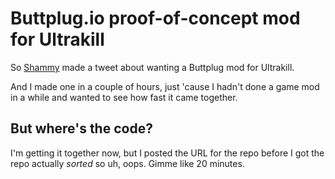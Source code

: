 # Buttplug.io proof-of-concept mod for Ultrakill

So [Shammy](https://twitter.com/shammytv) made a tweet about wanting a Buttplug mod for Ultrakill.

And I made one in a couple of hours, just 'cause I hadn't done a game mod in a while and wanted to see how fast it came together.

## But where's the code?

I'm getting it together now, but I posted the URL for the repo before I got the repo actually *sorted* so uh, oops. Gimme like 20 minutes.